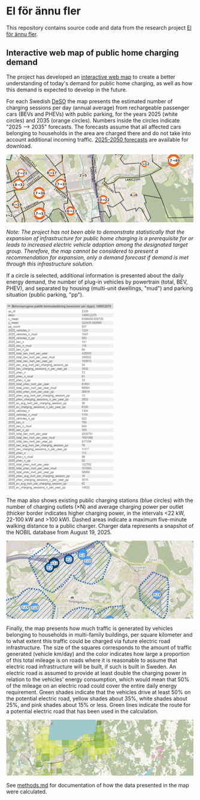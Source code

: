 # El för ännu fler
This repository contains source code and data from the research project [El för ännu fler](https://www.ri.se/sv/expertisomraden/projekt/el-for-annu-fler).

## Interactive web map of public home charging demand

The project has developed an [interactive web map](https://qgiscloud.com/elforannufler/prognos_efterfr_gan_publik_laddning_web/) to create a better understanding of today's demand for public home charging, as well as how this demand is expected to develop in the future.

For each Swedish [DeSO](https://www.scb.se/hitta-statistik/regional-statistik-och-kartor/regionala-indelningar/deso---demografiska-statistikomraden/) the map presents the estimated number of charging sessions per day (annual average) from rechargeable passenger cars (BEVs and PHEVs) with public parking, for the years 2025 (white circles) and 2035 (orange circles). Numbers inside the circles indicate "2025 --> 2035" forecasts. The forecasts assume that all affected cars belonging to households in the area are charged there and do not take into account additional incoming traffic. [2025-2050 forecasts](https://github.com/JakobRogstadius/El-for-annu-fler/tree/main/web-map/charging-demand) are available for download.

<img src="web-map/screenshots/charging-demand.png" width=500 />

*Note: The project has not been able to demonstrate statistically that the expansion of infrastructure for public home charging is a prerequisite for or leads to increased electric vehicle adoption among the designated target group. Therefore, the map cannot be considered to present a recommendation for expansion, only a demand forecast if demand is met through this infrastructure solution.*

If a circle is selected, additional information is presented about the daily energy demand, the number of plug-in vehicles by powertrain (total, BEV, PHEV), and separated by housing (multi-unit dwellings, "mud") and parking situation (public parking, "pp").

<img src="web-map/screenshots/charging-demand-details.png" height=500 />

The map also shows existing public charging stations (blue circles) with the number of charging outlets (×N) and average charging power per outlet (thicker border indicates higher charging power, in the intervals <22 kW, 22-100 kW and >100 kW). Dashed areas indicate a maximum five-minute walking distance to a public charger. Charger data represents a snapshot of the NOBIL database from August 19, 2025.

<img src="web-map/screenshots/current-chargers.png" width=500 />

Finally, the map presents how much traffic is generated by vehicles belonging to households in multi-family buildings, per square kilometer and to what extent this traffic could be charged via future electric road infrastructure. The size of the squares corresponds to the amount of traffic generated (vehicle km/day) and the color indicates how large a proportion of this total mileage is on roads where it is reasonable to assume that electric road infrastructure will be built, if such is built in Sweden. An electric road is assumed to provide at least double the charging power in relation to the vehicles' energy consumption, which would mean that 50% of the mileage on an electric road could cover the entire daily energy requirement. Green shades indicate that the vehicles drive at least 50% on the potential electric road, yellow shades about 35%, white shades about 25%, and pink shades about 15% or less. Green lines indicate the route for a potential electric road that has been used in the calculation.

<img src="web-map/screenshots/ers-potential.png" width=500 />

See [methods.md](docs/methods.md) for documentation of how the data presented in the map were calculated.
